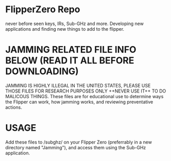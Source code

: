 # FlipperZero Repo
never before seen keys, IRs, Sub-GHz and more.
Developing new applications and finding new things to add to the flipper.

# JAMMING RELATED FILE INFO BELOW (READ IT ALL BEFORE DOWNLOADING)
JAMMING IS HIGHLY ILLEGAL IN THE UNITED STATES, PLEASE USE THOSE FILES FOR RESEARCH PURPOSES ONLY ++NEVER USE IT++ TO DO MALICOUS THINGS.
These files are for educational use to determine ways the Flipper can work, how jamming works, and reviewing preventative actions.

# USAGE
Add these files to /subghz/ on your Flipper Zero (preferrably in a new directory named "Jamming"), and access them using the Sub-GHz application.
